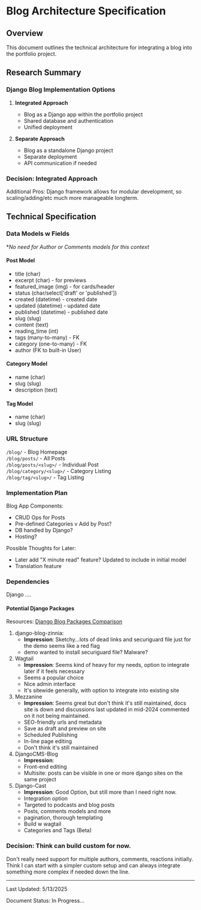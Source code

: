 # Blog Architecture Specification

## Overview
This document outlines the technical architecture for integrating a blog into the portfolio project.

## Research Summary

### Django Blog Implementation Options
1. **Integrated Approach**
   - Blog as a Django app within the portfolio project
   - Shared database and authentication
   - Unified deployment
   
2. **Separate Approach**
   - Blog as a standalone Django project
   - Separate deployment
   - API communication if needed

### Decision: Integrated Approach
Additional Pros:
Django framework allows for modular development, so scaling/adding/etc much more manageable longterm.

## Technical Specification

### Data Models w Fields

**No need for Author or Comments models for this context*

#### Post Model
- title (char)
- excerpt (char) - for previews
- featured_image (img) - for cards/header
- status (char/select['draft' or 'published'])
- created (datetime) - created date
- updated (datetime) - updated date
- published (datetime) - published date
- slug (slug)
- content (text)
- reading_time (int)
- tags (many-to-many) - FK
- category (one-to-many) - FK
- author (FK to built-in User)

#### Category Model
- name (char)
- slug (slug)
- description (text)

#### Tag Model
- name (char)
- slug (slug)


### URL Structure
`/blog/` - Blog Homepage <br>
`/blog/posts/` - All Posts <br>
`/blog/posts/<slug>/` - Individual Post <br>
`/blog/category/<slug>/` - Category Listing <br>
`/blog/tag/<slug>/` - Tag Listing


### Implementation Plan
Blog App Components:
- CRUD Ops for Posts
- Pre-defined Categories v Add by Post?
- DB handled by Django?
- Hosting?

Possible Thoughts for Later:
- Later add "X minute read" feature? Updated to include in initial model
- Translation feature

### Dependencies
Django
....

#### Potential Django Packages
Resources:
[Django Blog Packages Comparison](https://djangopackages.org/grids/g/blog/?csrfmiddlewaretoken=6uEpLfmIJgFGnE4xiBgzaJnBIHIHx5Xnua6KixFHAcrB00qnYr5RJ5kXkFize8Cs&python3=on&sort=score)

1. django-blog-zinnia: 
    - **Impression**: Sketchy...lots of dead links and securiguard file just for the demo seems like a red flag
    - demo wanted to install securiguard file? Malware?
2. Wagtail
    - **Impression**: Seems kind of heavy for my needs, option to integrate later if it feels necessary
    - Seems a popular choice
    - Nice admin interface
    - It's sitewide generally, with option to integrate into existing site
3. Mezzanine
    - **Impression**: Seems great but don't think it's still maintained, docs site is down and discussions last updated in mid-2024 commented on it not being maintained.
    - SEO-friendly urls and metadata
    - Save as draft and preview on site
    - Scheduled Publishing
    - In-line page editing
    - Don't think it's still maintained
4. DjangoCMS-Blog
    - **Impression**: 
    - Front-end editing
    - Multisite: posts can be visible in one or more django sites on the same project
5. Django-Cast
    - **Impression**: Good Option, but still more than I need right now.
    - Integration option
    - Targeted to podcasts and blog posts
    - Posts, comments models and more
    - pagination, thorough templating
    - Build w wagtail
    - Categories and Tags (Beta)

### Decision: Think can build custom for now.

Don't really need support for multiple authors, comments, reactions initially. Think I can start with a simpler custom setup and can always integrate something more complex if needed down the line.

_____________________________

Last Updated: 5/13/2025

Document Status: In Progress...

